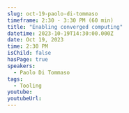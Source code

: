 ```yaml
---
slug: oct-19-paolo-di-tommaso
timeframe: 2:30 - 3:30 PM (60 min)
title: "Enabling converged computing"
datetime: 2023-10-19T14:30:00.000Z
date: Oct 19, 2023
time: 2:30 PM
isChild: false
hasPage: true
speakers:
  - Paolo Di Tommaso
tags:
  - Tooling
youtube: 
youtubeUrl: 
---
```


